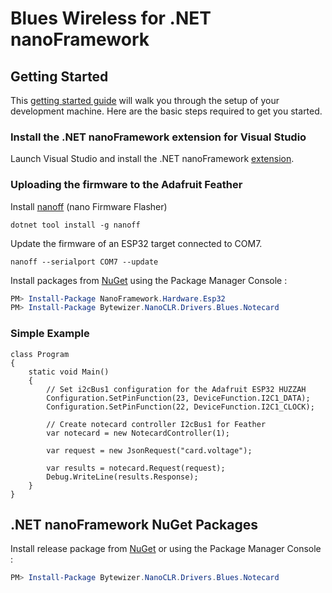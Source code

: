 # Blues Wireless for .NET nanoFramework

## Getting Started
This <a href="https://docs.nanoframework.net/content/getting-started-guides/getting-started-managed.html">getting started guide</a> will walk you through the setup of your development machine. Here are the basic steps required to get you started.

### Install the .NET nanoFramework extension for Visual Studio
Launch Visual Studio and install the .NET nanoFramework [extension](https://marketplace.visualstudio.com/items?itemName=nanoframework.nanoFramework-VS2022-Extension).

### Uploading the firmware to the Adafruit Feather
Install [nanoff](https://github.com/nanoframework/nanoFirmwareFlasher) (nano Firmware Flasher)
```Shell
dotnet tool install -g nanoff
```
Update the firmware of an ESP32 target connected to COM7.
```Shell
nanoff --serialport COM7 --update
```
Install packages from [NuGet](https://www.nuget.org/packagesq=bytewizer.nanoclr) using the Package Manager Console :
```powershell
PM> Install-Package NanoFramework.Hardware.Esp32
PM> Install-Package Bytewizer.NanoCLR.Drivers.Blues.Notecard
```

### Simple Example
```CSharp
class Program
{
    static void Main()
    {
        // Set i2cBus1 configuration for the Adafruit ESP32 HUZZAH
        Configuration.SetPinFunction(23, DeviceFunction.I2C1_DATA);
        Configuration.SetPinFunction(22, DeviceFunction.I2C1_CLOCK);

        // Create notecard controller I2cBus1 for Feather
        var notecard = new NotecardController(1);

        var request = new JsonRequest("card.voltage");

        var results = notecard.Request(request);
        Debug.WriteLine(results.Response);
    }
}
```

## .NET nanoFramework NuGet Packages
Install release package from [NuGet](https://www.nuget.org/packagesq=bytewizer.nanoclr) or using the Package Manager Console :
```powershell
PM> Install-Package Bytewizer.NanoCLR.Drivers.Blues.Notecard
```